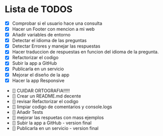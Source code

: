 
# Lista de TODOS

 - [x] Comprobar si el usuario hace una consulta
 - [x] Hacer un Footer con mencion a mi web
 - [x] Añadir variables de entorno
 - [x] Detectar el idioma de las preguntas
 - [x] Detectar Errores y manejar las respuestas
 - [x] Hacer traduccion de respuestas en funcion del idioma de la pregunta.
 - [x] Refactorizar el codigo
 - [x] Subir la app a GitHub
 - [x] Publicarla en un servicio
 - [x] Mejorar el diseño de la app
 - [x] Hacer la app Responsive
 - [] CUIDAR ORTOGRAFIA!!!!!
 - [] Crear un README.md decente
 - [] revisar Refactorizar el codigo
 - [] limpiar codigo de comentarios y console.logs
 - [] Añadir Tests
 - [] mejorar las respuetas con mass ejemplos
 - [] Subir la app a GitHub - version final
 - [] Publicarla en un servicio - version final